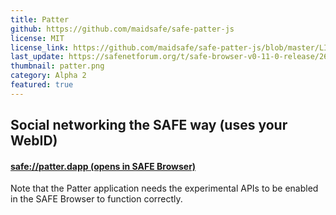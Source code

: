 ```yaml
---
title: Patter
github: https://github.com/maidsafe/safe-patter-js
license: MIT
license_link: https://github.com/maidsafe/safe-patter-js/blob/master/LICENSE-MIT
last_update: https://safenetforum.org/t/safe-browser-v0-11-0-release/26792
thumbnail: patter.png
category: Alpha 2
featured: true
---
```


## Social networking the SAFE way (uses your WebID)

#### [safe://patter.dapp (opens in SAFE Browser)](safe://patter.dapp/)

Note that the Patter application needs the experimental APIs to be enabled in the SAFE Browser to function correctly.
